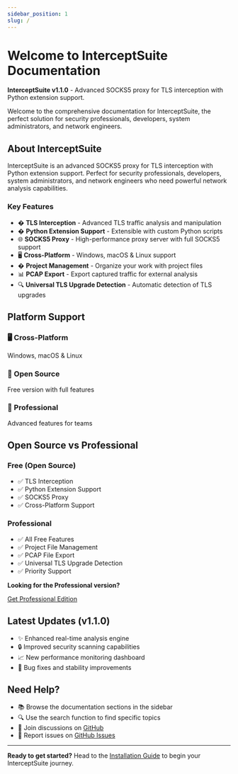 ```yaml
---
sidebar_position: 1
slug: /
---
```


# Welcome to InterceptSuite Documentation

**InterceptSuite v1.1.0** - Advanced SOCKS5 proxy for TLS interception with Python extension support.

Welcome to the comprehensive documentation for InterceptSuite, the perfect solution for security professionals, developers, system administrators, and network engineers.

## About InterceptSuite

InterceptSuite is an advanced SOCKS5 proxy for TLS interception with Python extension support. Perfect for security professionals, developers, system administrators, and network engineers who need powerful network analysis capabilities.

### Key Features

- � **TLS Interception** - Advanced TLS traffic analysis and manipulation
- � **Python Extension Support** - Extensible with custom Python scripts
- 🌐 **SOCKS5 Proxy** - High-performance proxy server with full SOCKS5 support
- 🖥️ **Cross-Platform** - Windows, macOS & Linux support
- � **Project Management** - Organize your work with project files
- 📊 **PCAP Export** - Export captured traffic for external analysis
- 🔍 **Universal TLS Upgrade Detection** - Automatic detection of TLS upgrades

## Platform Support

### 🖥️ Cross-Platform
Windows, macOS & Linux

### 📂 Open Source
Free version with full features

### 💼 Professional
Advanced features for teams

## Open Source vs Professional

### Free (Open Source)
- ✅ TLS Interception
- ✅ Python Extension Support
- ✅ SOCKS5 Proxy
- ✅ Cross-Platform Support

### Professional
- ✅ All Free Features
- ✅ Project File Management
- ✅ PCAP File Export
- ✅ Universal TLS Upgrade Detection
- ✅ Priority Support

**Looking for the Professional version?**

<a href="https://interceptsuite.com/" target="_blank" class="button button--primary button--lg">Get Professional Edition</a>

## Latest Updates (v1.1.0)

- ✨ Enhanced real-time analysis engine
- 🔒 Improved security scanning capabilities
- 📈 New performance monitoring dashboard
- 🐛 Bug fixes and stability improvements

## Need Help?

- 📚 Browse the documentation sections in the sidebar
- 🔍 Use the search function to find specific topics
- 💬 Join discussions on [GitHub](https://github.com/InterceptSuite/InterceptSuite/discussions)
- 🐛 Report issues on [GitHub Issues](https://github.com/InterceptSuite/InterceptSuite/issues)

---

**Ready to get started?** Head to the [Installation Guide](./getting-started/installation) to begin your InterceptSuite journey.
